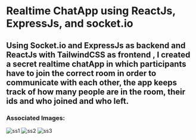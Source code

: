 # Realtime ChatApp using ReactJs, ExpressJs, and socket.io
## Using Socket.io and ExpressJs as backend and ReactJs with TailwindCSS as frontend , I created a secret realtime chatApp in which participants have to join the correct room in order to communicate with each other, the app keeps track of how many people are in the room, their ids and who joined and who left. 
### Associated Images:
![ss1](https://github.com/Kushagr06/chatApp/assets/75263274/6add82cf-1ddc-4f89-bccd-825f94a8b3e0)
![ss2](https://github.com/Kushagr06/chatApp/assets/75263274/10da7009-0bf3-4769-bb27-9b93a5675366)
![ss3](https://github.com/Kushagr06/chatApp/assets/75263274/83291a49-b9a8-4058-b13d-a65743004078)

